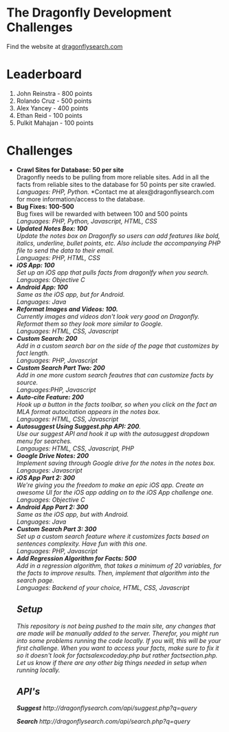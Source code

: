 <h1> The Dragonfly Development Challenges </h1>
<p>Find the website at <a href="http://dragonflysearch.com">dragonflysearch.com</a></p>
<h1>Leaderboard</h1> 
<ol>
<li> John Reinstra - 800 points </li>
<li> Rolando Cruz - 500 points </li>
<li> Alex Yancey - 400 points </li>
<li> Ethan Reid - 100 points </li>
<li> Pulkit Mahajan - 100 points </li>
</ol>


<h1>Challenges </h1>
<ul>
<li> <b>Crawl Sites for Database: 50 per site</b><br> Dragonfly needs to be pulling from more reliable sites. Add in all the facts from reliable sites to the database for 50 points per site crawled.<br><i> Languages: PHP, Python.</i> *Contact me at alex@dragonflysearch.com for more information/access to the database. </li>
<li><b>Bug Fixes: 100-500</b><br>Bug fixes will be rewarded with between 100 and 500 points<br><i>Languages: PHP, Python, Javascript, HTML, CSS</li></li>
<li> <b>Updated Notes Box: 100</b> <br>Update the notes box on Dragonfly so users can add features like bold, italics, underline, bullet points, etc. Also include the accompanying PHP file  to send the data to their email.<br> <i> Languages: PHP, HTML, CSS</i> </li>
<li><b>iOS App: 100</b><br> Set up an iOS app that pulls facts from dragonlfy when you search.<br><i> Languages: Objective C</i></li>
<li><b>Android App: 100</b> <br>Same as the iOS app, but for Android.<br><i>Languages: Java</i></li>
<li> <b>Reformat Images and Videos: 100.</b> <br>Currently images and videos don't look very good on Dragonfly. Reformat them so they look more similar to Google. <br><i> Languages: HTML, CSS, Javascript</i></li>
<li><b>Custom Search: 200</b><br>Add in a custom search bar on the side of the page that customizes by fact length.<br> <i>Languages: PHP, Javascript</i></li>
<li><b>Custom Search Part Two: 200</b><br>Add in one more custom search feautres that can customize facts by source.<br><i>Languages:PHP, Javascript</i></li>
<li> <b>Auto-cite Feature: 200</b><br> Hook up a button in the facts toolbar, so when you click on the fact an MLA format autocitation appears in the notes box.<br> <i> Languages: HTML, CSS, Javascript</i></li>
<li> <b>Autosuggest Using Suggest.php API: 200</b>. <br>Use our suggest API and hook it up with the autosuggest dropdown menu for searches. <br><i>Langauges: HTML, CSS, Javascript, PHP</i></li>
<li><b>Google Drive Notes: 200</b><br>Implement saving through Google drive for the notes in the notes box. <br><i>Langauges: Javascript </i></li>
<li><b>iOS App Part 2: 300</b><br> We're giving you the freedom to make an epic iOS app. Create an awesome UI for the iOS app adding on to the iOS App challenge one. <br><i> Languages: Objective C</i></li>
<li><b>Android App Part 2: 300</b> <br>Same as the iOS app, but with Android.<br> <i> Languages: Java</i></li>
<li><b>Custom Search Part 3: 300</b><br>Set up a custom search feature where it customizes facts based on sentences complexity. Have fun with this one. <br><i>Languages: PHP, Javascript</i></li>
<li> <b>Add Regression Algorithm for Facts: 500</b> <br>Add in a regression algorithm, that takes a minimum of 20 variables, for the facts to improve results. Then, implement that algorithm into the search page.<br> <i> Languages: Backend of your choice, HTML, CSS, Javascript</i></li>
<h2>Setup</h2>
<p>This repository is not being pushed to the main site, any changes that are made will be manually added to the server. Therefor, you might run into some problems running the code locally. If you will, this will be your first challenge. When you want to access your facts, make sure to fix it so it doesn't look for factsalexcodeday.php but rather factsection.php. Let us know if there are any other big things needed in setup when running locally. </p>
<h2>API's</h2>
<p><b>Suggest</b> http://dragonflysearch.com/api/suggest.php?q=query</p>
<p><b>Search</b> http://dragonflysearch.com/api/search.php?q=query</p>
